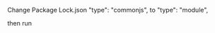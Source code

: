 Change Package Lock.json
"type": "commonjs", to
"type": "module",

then run

```yarn mage-ui:new

```
